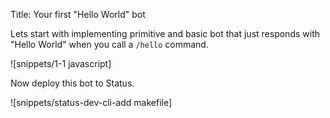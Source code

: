 Title: Your first "Hello World" bot

Lets start with implementing primitive and basic bot that just responds with "Hello World" when you call a `/hello` command.

![snippets/1-1 javascript]

Now deploy this bot to Status.

![snippets/status-dev-cli-add makefile]